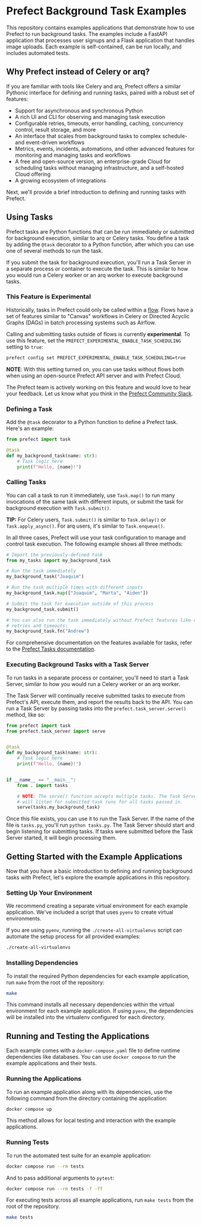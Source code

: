 # Prefect Background Task Examples

This repository contains examples applications that demonstrate how to use Prefect to
run background tasks. The examples include a FastAPI application that processes user
signups and a Flask application that handles image uploads. Each example is
self-contained, can be run locally, and includes automated tests.

## Why Prefect instead of Celery or arq?

If you are familiar with tools like Celery and arq, Prefect offers a similar Pythonic
interface for defining and running tasks, paired with a robust set of features:

- Support for asynchronous and synchronous Python
- A rich UI and CLI for observing and managing task execution
- Configurable retries, timeouts, error handling, caching, concurrency control, result
  storage, and more
- An interface that scales from background tasks to complex schedule- and event-driven
  workflows
- Metrics, events, incidents, automations, and other advanced features for monitoring and
  managing tasks and workflows
- A free and open-source version, an enterprise-grade Cloud for scheduling tasks
  without managing infrastructure, and a self-hosted Cloud offering
- A growing ecosystem of integrations

Next, we'll provide a brief introduction to defining and running tasks with Prefect.

## Using Tasks

Prefect tasks are Python functions that can be run immediately or submitted for background
execution, similar to arq or Celery tasks. You define a task by adding the `@task`
decorator to a Python function, after which you can use one of several methods to run the
task.

If you submit the task for background execution, you'll run a Task Server in a separate
process or container to execute the task. This is similar to how you would run a Celery
worker or an arq worker to execute background tasks.

### This Feature is Experimental

Historically, tasks in Prefect could only be called within a
[flow](https://docs.prefect.io/latest/concepts/flows/). Flows have a set of features
similar to "Canvas" workflows in Celery or Directed Acyclic Graphs (DAGs) in batch
processing systems such as Airflow.

Calling and submitting tasks outside of flows is currently **experimental**.
To use this feature, set the `PREFECT_EXPERIMENTAL_ENABLE_TASK_SCHEDULING` setting to `true`:

```bash
prefect config set PREFECT_EXPERIMENTAL_ENABLE_TASK_SCHEDULING=true
```

**NOTE**: With this setting turned on, you can use tasks without flows both when using an open-source Prefect API server and with Prefect Cloud.

The Prefect team is actively working on this feature and would love to hear your feedback.
Let us know what you think in the [Prefect Community Slack](https://communityinviter.com/apps/prefect-community/prefect-community).


### Defining a Task

Add the `@task` decorator to a Python function to define a Prefect task. Here's an
example:

```python
from prefect import task

@task
def my_background_task(name: str):
    # Task logic here
    print(f"Hello, {name}!")
```

### Calling Tasks

You can call a task to run it immediately, use `Task.map()` to run many invocations of the
same task with different inputs, or submit the task for background execution with
`Task.submit()`.

**TIP:** For Celery users, `Task.submit()` is similar to `Task.delay()` or
`Task.apply_async()`. For arq users, it's similar to `Task.enqueue()`.

In all three cases, Prefect will use your task configuration to manage and control task
execution. The following example shows all three methods:

```python
# Import the previously-defined task
from my_tasks import my_background_task

# Run the task immediately
my_background_task("Joaquim")

# Run the task multiple times with different inputs
my_background_task.map(["Joaquim", "Marta", "Aiden"])

# Submit the task for execution outside of this process
my_background_task.submit()

# You can also run the task immediately without Prefect features like configurable
# retries and timeouts:
my_background_task.fn("Andrew")
```

For comprehensive documentation on the features available for tasks, refer to the [Prefect
Tasks documentation](https://docs.prefect.io/latest/concepts/tasks/).

### Executing Background Tasks with a Task Server

To run tasks in a separate process or container, you'll need to start a Task Server, similar to
how you would run a Celery worker or an arq worker.

The Task Server will continually receive submitted tasks to execute from Prefect's API,
execute them, and report the results back to the API. You can run a Task Server by passing
tasks into the `prefect.task_server.serve()` method, like so:

```python
from prefect import task
from prefect.task_server import serve


@task
def my_background_task(name: str):
    # Task logic here
    print(f"Hello, {name}!")


if __name__ == "__main__":
    from . import tasks

    # NOTE: The serve() function accepts multiple tasks. The Task Server 
    # will listen for submitted task runs for all tasks passed in.
    serve(tasks.my_background_task)
```

Once this file exists, you can use it to run the Task Server. If the name of the file is
`tasks.py`, you'll run `python tasks.py`. The Task Server should start and begin listening
for submitting tasks. If tasks were submitted before the Task Server started, it will
begin processing them.

## Getting Started with the Example Applications

Now that you have a basic introduction to defining and running background tasks with
Prefect, let's explore the example applications in this repository.

### Setting Up Your Environment

We recommend creating a separate virtual environment for each example application. We've
included a script that uses `pyenv` to create virtual environments.

If you are using `pyenv`, running the `./create-all-virtualenvs` script can automate the
setup process for all provided examples:

```bash
./create-all-virtualenvs
```

### Installing Dependencies

To install the required Python dependencies for each example application, run
`make` from the root of the repository:

```bash
make
```

This command installs all necessary dependencies within the virtual environment for each
example application. If using `pyenv`, the dependencies will be installed into the
virtualenv configured for each directory.

## Running and Testing the Applications

Each example comes with a `docker-compose.yaml` file to define runtime dependencies like
databases. You can use `docker compose` to run the example applications and their tests.

### Running the Applications

To run an example application along with its dependencies, use the following command from
the directory containing the application:

```bash
docker compose up
```

This method allows for local testing and interaction with the example applications.

### Running Tests

To run the automated test suite for an example application:

```bash
docker compose run --rm tests
```

And to pass additional arguments to `pytest`:

```bash
docker compose run --rm tests -f -ff
```

For executing tests across all example applications, run `make tests` from the root of the
repository.

```bash
make tests
```
